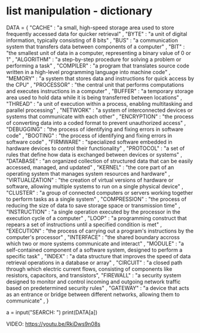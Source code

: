 # list manipulation - dictionary
DATA = {
    "CACHE" : "a small, high-speed storage area used to store frequently accessed data for quicker retrieval" ,
    "BYTE" : "a unit of digital information, typically consisting of 8 bits" ,
    "BUS" : "a communication system that transfers data between components of a computer" ,
    "BIT" : "the smallest unit of data in a computer, representing a binary value of 0 or 1" ,
    "ALGORITHM" : "a step-by-step procedure for solving a problem or performing a task" ,
    "COMPILER" : "a program that translates source code written in a high-level programming language into machine code" ,
    "MEMORY" : "a system that stores data and instructions for quick access by the CPU" ,
    "PROCESSOR" : "the central unit that performs computations and executes instructions in a computer" ,
    "BUFFER" : "a temporary storage area used to hold data while it is being transferred between locations" ,
    "THREAD" : "a unit of execution within a process, enabling multitasking and parallel processing" ,
    "NETWORK" : "a system of interconnected devices or systems that communicate with each other" ,
    "ENCRYPTION" : "the process of converting data into a coded format to prevent unauthorized access" ,
    "DEBUGGING" : "the process of identifying and fixing errors in software code" ,
    "BOOTING" : "the process of identifying and fixing errors in software code" ,
    "FIRMWARE" : "specialized software embedded in hardware devices to control their functionality" ,
    "PROTOCOL" : "a set of rules that define how data is exchanged between devices or systems" ,
    "DATABASE" : "an organized collection of structured data that can be easily accessed, managed, and updated" ,
    "KERNEL" : "the core part of an operating system that manages system resources and hardware" ,
    "VIRTUALIZATION" : "the creation of virtual versions of hardware or software, allowing multiple systems to run on a single physical device" ,
    "CLUSTER" : "a group of connected computers or servers working together to perform tasks as a single system" ,
    "COMPRESSION" : "the process of reducing the size of data to save storage space or transmission time" ,
    "INSTRUCTION" : "a single operation executed by the processor in the execution cycle of a computer" ,
    "LOOP" : "a programming construct that repears a set of instructions until a specified condition is met" ,
    "EXECUTION" : "the process of carrying out a program's instructions by the computer's processor" ,
    "INTERFACE" : "the shared boundary accross which two or more systems communicate and interact" ,
    "MODULE" : "a self-contained component of a software system, designed to perform a specific task" ,
    "INDEX" : "a data structure that improves the speed of data retrieval operations in a database or array" ,
    "CIRCUIT" : "a closed path through which electric current flows, consisting of components like resistors, capacitors, and transistors",
    "FIREWALL" : "a security system designed to monitor and control incoming and outgoing network traffic based on predetermined security rules" ,
    "GATEWAY" : "a device that acts as an entrance or bridge between different networks, allowing them to communicate" ,
    }

a = input("SEARCH: ")
print(DATA[a])

VIDEO:
https://youtu.be/RkiDws9n08s
